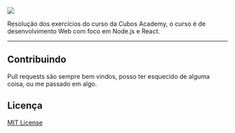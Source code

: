 ![](https://i.imgur.com/xG74tOh.png)

Resolução dos exercícios do curso da Cubos Academy, o curso é de desenvolvimento Web com foco em Node.js e React.

---

## Contribuindo

Pull requests são sempre bem vindos, posso ter esquecido de alguma coisa, ou me passado em algo.

## Licença

[MIT License](LICENSE)
